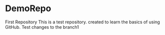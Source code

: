 # DemoRepo
First Repository
This is a test repository.
created to learn the basics of using GitHub.
Test changes to the branch1
